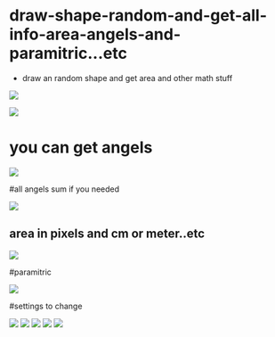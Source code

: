 # draw-shape-random-and-get-all-info-area-angels-and-paramitric...etc

* draw an random shape and get area and other math stuff

![](randompics/Screenshot_2022-06-30-10-21-52-33_1dbf7f859d905664b3e4ffc4f55347b3.jpg)


![](randompics/Screenshot_2022-06-30-10-21-58-00_1dbf7f859d905664b3e4ffc4f55347b3.jpg)

# you can get angels

![](randompics/Screenshot_2022-06-30-10-22-09-20_1dbf7f859d905664b3e4ffc4f55347b3.jpg)

#all angels sum if you needed

![](randompics/Screenshot_2022-06-30-10-22-24-83_1dbf7f859d905664b3e4ffc4f55347b3.jpg)

<h2> area in pixels and cm or meter..etc</h2>

![](randompics/Screenshot_2022-06-30-10-22-31-11_1dbf7f859d905664b3e4ffc4f55347b3.jpg)

#paramitric

![](randompics/Screenshot_2022-06-30-10-22-36-78_1dbf7f859d905664b3e4ffc4f55347b3.jpg)

#settings to change

![](randompics/Screenshot_2022-06-30-10-22-46-69_1dbf7f859d905664b3e4ffc4f55347b3.jpg)
![](randompics/Screenshot_2022-06-30-10-23-15-46_1dbf7f859d905664b3e4ffc4f55347b3.jpg)
![](randompics/Screenshot_2022-06-30-10-23-21-71_1dbf7f859d905664b3e4ffc4f55347b3.jpg)
![](randompics/Screenshot_2022-06-30-10-23-29-83_1dbf7f859d905664b3e4ffc4f55347b3.jpg)
![](randompics/Screenshot_2022-06-30-10-23-40-23_1dbf7f859d905664b3e4ffc4f55347b3.jpg)
